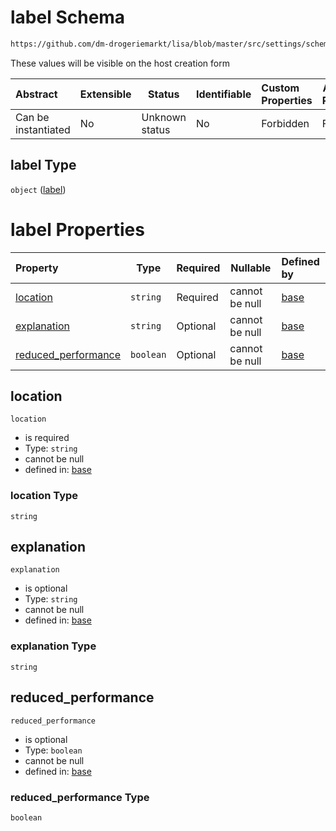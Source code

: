 # label Schema

```txt
https://github.com/dm-drogeriemarkt/lisa/blob/master/src/settings/schema.json#/properties/locations/items/properties/label
```

These values will be visible on the host creation form


| Abstract            | Extensible | Status         | Identifiable | Custom Properties | Additional Properties | Access Restrictions | Defined In                                                                               |
| :------------------ | ---------- | -------------- | ------------ | :---------------- | --------------------- | ------------------- | ---------------------------------------------------------------------------------------- |
| Can be instantiated | No         | Unknown status | No           | Forbidden         | Forbidden             | none                | [settings.schema.json\*](../../src/settings/settings.schema.json "open original schema") |

## label Type

`object` ([label](settings-properties-locations-items-properties-label.md))

# label Properties

| Property                                    | Type      | Required | Nullable       | Defined by                                                                                                                                                                                                                                                      |
| :------------------------------------------ | --------- | -------- | -------------- | :-------------------------------------------------------------------------------------------------------------------------------------------------------------------------------------------------------------------------------------------------------------- |
| [location](#location)                       | `string`  | Required | cannot be null | [base](settings-properties-locations-items-properties-label-properties-location.md "https&#x3A;//github.com/dm-drogeriemarkt/lisa/blob/master/src/settings/schema.json#/properties/locations/items/properties/label/properties/location")                       |
| [explanation](#explanation)                 | `string`  | Optional | cannot be null | [base](settings-properties-locations-items-properties-label-properties-explanation.md "https&#x3A;//github.com/dm-drogeriemarkt/lisa/blob/master/src/settings/schema.json#/properties/locations/items/properties/label/properties/explanation")                 |
| [reduced_performance](#reduced_performance) | `boolean` | Optional | cannot be null | [base](settings-properties-locations-items-properties-label-properties-reduced_performance.md "https&#x3A;//github.com/dm-drogeriemarkt/lisa/blob/master/src/settings/schema.json#/properties/locations/items/properties/label/properties/reduced_performance") |

## location




`location`

-   is required
-   Type: `string`
-   cannot be null
-   defined in: [base](settings-properties-locations-items-properties-label-properties-location.md "https&#x3A;//github.com/dm-drogeriemarkt/lisa/blob/master/src/settings/schema.json#/properties/locations/items/properties/label/properties/location")

### location Type

`string`

## explanation




`explanation`

-   is optional
-   Type: `string`
-   cannot be null
-   defined in: [base](settings-properties-locations-items-properties-label-properties-explanation.md "https&#x3A;//github.com/dm-drogeriemarkt/lisa/blob/master/src/settings/schema.json#/properties/locations/items/properties/label/properties/explanation")

### explanation Type

`string`

## reduced_performance




`reduced_performance`

-   is optional
-   Type: `boolean`
-   cannot be null
-   defined in: [base](settings-properties-locations-items-properties-label-properties-reduced_performance.md "https&#x3A;//github.com/dm-drogeriemarkt/lisa/blob/master/src/settings/schema.json#/properties/locations/items/properties/label/properties/reduced_performance")

### reduced_performance Type

`boolean`
